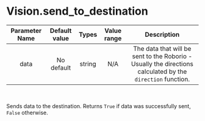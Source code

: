 # Vision.send_to_destination

| Parameter Name | Default value | Types | Value range | Description | 
| :---: | :---: | :---: | :---: | :---: |
| data | No default | string | N/A | The data that will be sent to the Roborio - Usually the directions calculated by the ```direction``` function. |

</br>

Sends data to the destination. Returns ```True``` if data was successfully sent, ```False``` otherwise.
